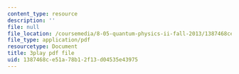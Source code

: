 ```yaml
---
content_type: resource
description: ''
file: null
file_location: /coursemedia/8-05-quantum-physics-ii-fall-2013/1387468ce51a78b12f13d04535e43975_t3r9j7YUFrs.pdf
file_type: application/pdf
resourcetype: Document
title: 3play pdf file
uid: 1387468c-e51a-78b1-2f13-d04535e43975
---
```

